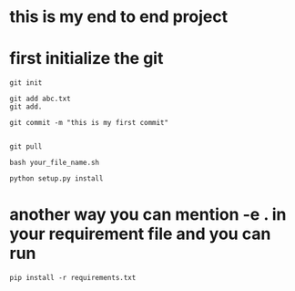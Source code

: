 # this is my end to end project

# first initialize the git
```
git init
```

```
git add abc.txt
git add.
```

```
git commit -m "this is my first commit"
```

```

git pull

```

```
bash your_file_name.sh
```

```
python setup.py install
```

# another way you can mention -e . in your requirement file and you can run

```
pip install -r requirements.txt
```